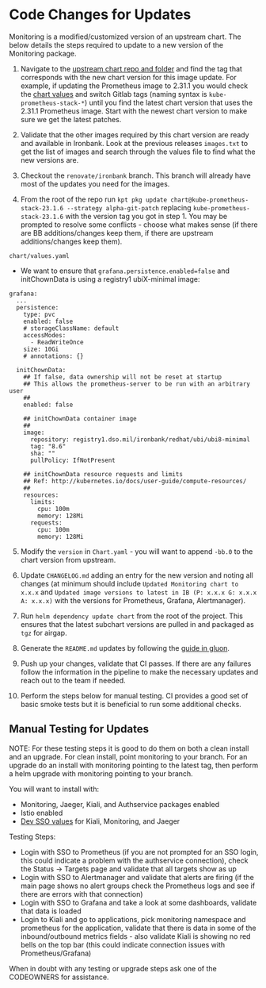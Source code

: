 # Code Changes for Updates

Monitoring is a modified/customized version of an upstream chart. The below details the steps required to update to a new version of the Monitoring package.

1. Navigate to the [upstream chart repo and folder](https://github.com/prometheus-community/helm-charts/tree/main/charts/kube-prometheus-stack) and find the tag that corresponds with the new chart version for this image update. For example, if updating the Prometheus image to 2.31.1 you would check the [chart values](https://github.com/prometheus-community/helm-charts/blob/kube-prometheus-stack-23.1.6/charts/kube-prometheus-stack/values.yaml#L2069) and switch Gitlab tags (naming syntax is `kube-prometheus-stack-*`) until you find the latest chart version that uses the 2.31.1 Prometheus image. Start with the newest chart version to make sure we get the latest patches.

2. Validate that the other images required by this chart version are ready and available in Ironbank. Look at the previous releases `images.txt` to get the list of images and search through the values file to find what the new versions are.

3. Checkout the `renovate/ironbank` branch. This branch will already have most of the updates you need for the images.

4. From the root of the repo run `kpt pkg update chart@kube-prometheus-stack-23.1.6 --strategy alpha-git-patch` replacing `kube-prometheus-stack-23.1.6` with the version tag you got in step 1. You may be prompted to resolve some conflicts - choose what makes sense (if there are BB additions/changes keep them, if there are upstream additions/changes keep them).

```chart/values.yaml```
- We want to ensure that `grafana.persistence.enabled=false` and initChownData is using a registry1 ubiX-minimal image:
```
grafana:
  ...
  persistence:
    type: pvc
    enabled: false
    # storageClassName: default
    accessModes:
      - ReadWriteOnce
    size: 10Gi
    # annotations: {}

  initChownData:
    ## If false, data ownership will not be reset at startup
    ## This allows the prometheus-server to be run with an arbitrary user
    ##
    enabled: false
  
    ## initChownData container image
    ##
    image:
      repository: registry1.dso.mil/ironbank/redhat/ubi/ubi8-minimal
      tag: "8.6"
      sha: ""
      pullPolicy: IfNotPresent
  
    ## initChownData resource requests and limits
    ## Ref: http://kubernetes.io/docs/user-guide/compute-resources/
    ##
    resources:
      limits:
        cpu: 100m
        memory: 128Mi
      requests:
        cpu: 100m
        memory: 128Mi
```

5. Modify the `version` in `Chart.yaml` - you will want to append `-bb.0` to the chart version from upstream.

6. Update `CHANGELOG.md` adding an entry for the new version and noting all changes (at minimum should include `Updated Monitoring chart to x.x.x` and `Updated image versions to latest in IB (P: x.x.x G: x.x.x A: x.x.x)` with the versions for Prometheus, Grafana, Alertmanager).

7. Run `helm dependency update chart` from the root of the project. This ensures that the latest subchart versions are pulled in and packaged as `tgz` for airgap.

8. Generate the `README.md` updates by following the [guide in gluon](https://repo1.dso.mil/platform-one/big-bang/apps/library-charts/gluon/-/blob/master/docs/bb-package-readme.md).

9. Push up your changes, validate that CI passes. If there are any failures follow the information in the pipeline to make the necessary updates and reach out to the team if needed.

10. Perform the steps below for manual testing. CI provides a good set of basic smoke tests but it is beneficial to run some additional checks.

## Manual Testing for Updates

NOTE: For these testing steps it is good to do them on both a clean install and an upgrade. For clean install, point monitoring to your branch. For an upgrade do an install with monitoring pointing to the latest tag, then perform a helm upgrade with monitoring pointing to your branch.

You will want to install with:

- Monitoring, Jaeger, Kiali, and Authservice packages enabled
- Istio enabled
- [Dev SSO values](https://repo1.dso.mil/platform-one/big-bang/bigbang/-/blob/master/docs/example_configs/dev-sso-values.yaml) for Kiali, Monitoring, and Jaeger

Testing Steps:

- Login with SSO to Prometheus (if you are not prompted for an SSO login, this could indicate a problem with the authservice connection), check the Status -> Targets page and validate that all targets show as up
- Login with SSO to Alertmanager and validate that alerts are firing (if the main page shows no alert groups check the Prometheus logs and see if there are errors with that connection)
- Login with SSO to Grafana and take a look at some dashboards, validate that data is loaded
- Login to Kiali and go to applications, pick monitoring namespace and prometheus for the application, validate that there is data in some of the inbound/outbound metrics fields - also validate Kiali is showing no red bells on the top bar (this could indicate connection issues with Prometheus/Grafana)

When in doubt with any testing or upgrade steps ask one of the CODEOWNERS for assistance.
